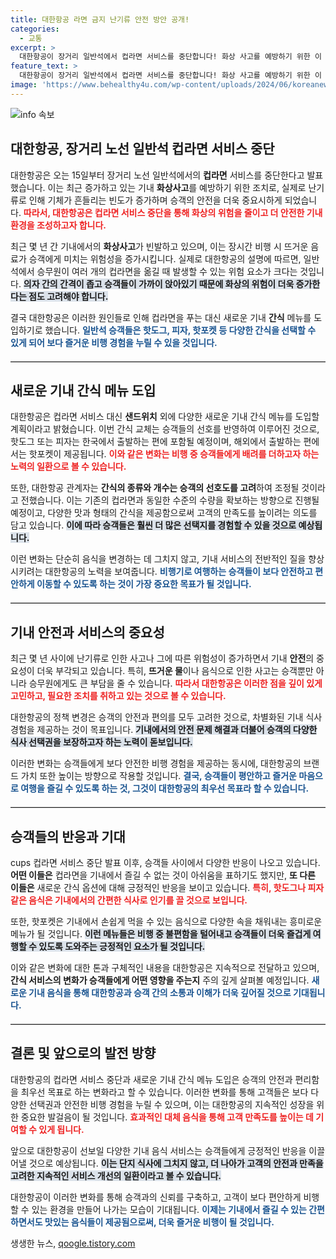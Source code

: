 ```yaml
---
title: 대한항공 라면 금지 난기류 안전 방안 공개!
categories:
  - 교통
excerpt: >
  대한항공이 장거리 일반석에서 컵라면 서비스를 중단합니다! 화상 사고를 예방하기 위한 이 조치에 따라 핫도그와 피자 같은 새로운 기내 간식이 등장합니다. 안전과 맛, 두 마리 토끼를 잡을 대한항공의 변화에 주목해보세요.
feature_text: >
  대한항공이 장거리 일반석에서 컵라면 서비스를 중단합니다! 화상 사고를 예방하기 위한 이 조치에 따라 핫도그와 피자 같은 새로운 기내 간식이 등장합니다. 안전과 맛, 두 마리 토끼를 잡을 대한항공의 변화에 주목해보세요.
image: 'https://www.behealthy4u.com/wp-content/uploads/2024/06/koreanews.jpg'
---
```


<p><img src="https://www.behealthy4u.com/wp-content/uploads/2024/06/koreanews.jpg" alt="info 속보" /></p>

<h2 data-ke-size="size26">대한항공, 장거리 노선 일반석 컵라면 서비스 중단</h2>

<p data-ke-size="size16">대한항공은 오는 15일부터 장거리 노선 일반석에서의 <b>컵라면</b> 서비스를 중단한다고 발표했습니다. 이는 최근 증가하고 있는 기내 <b>화상사고</b>를 예방하기 위한 조치로, 실제로 난기류로 인해 기체가 흔들리는 빈도가 증가하며 승객의 안전을 더욱 중요시하게 되었습니다. <b><span style="color: #ee2323;">따라서, 대한항공은 컵라면 서비스 중단을 통해 화상의 위험을 줄이고 더 안전한 기내 환경을 조성하고자 합니다.</span></b></p>

<p data-ke-size="size16">최근 몇 년 간 기내에서의 <b>화상사고</b>가 빈발하고 있으며, 이는 장시간 비행 시 뜨거운 음료가 승객에게 미치는 위험성을 증가시킵니다. 실제로 대한항공의 설명에 따르면, 일반석에서 승무원이 여러 개의 컵라면을 옮길 때 발생할 수 있는 위험 요소가 크다는 것입니다. <b><span style="background-color: #21538527;">의자 간의 간격이 좁고 승객들이 가까이 앉아있기 때문에 화상의 위험이 더욱 증가한다는 점도 고려해야 합니다.</span></b></p>

<p data-ke-size="size16">결국 대한항공은 이러한 원인들로 인해 컵라면을 푸는 대신 새로운 기내 <b>간식</b> 메뉴를 도입하기로 했습니다. <b><span style="color: #1a5490;">일반석 승객들은 핫도그, 피자, 핫포켓 등 다양한 간식을 선택할 수 있게 되어 보다 즐거운 비행 경험을 누릴 수 있을 것입니다.</span></b></p>

<hr style="border-top: 1px solid #ccc; margin: 20px 0;"/>

<h2 data-ke-size="size26">새로운 기내 간식 메뉴 도입</h2>

<p data-ke-size="size16">대한항공은 컵라면 서비스 대신 <b>샌드위치</b> 외에 다양한 새로운 기내 간식 메뉴를 도입할 계획이라고 밝혔습니다. 이번 간식 교체는 승객들의 선호를 반영하여 이루어진 것으로, 핫도그 또는 피자는 한국에서 출발하는 편에 포함될 예정이며, 해외에서 출발하는 편에서는 핫포켓이 제공됩니다. <b><span style="color: #ee2323;">이와 같은 변화는 비행 중 승객들에게 배려를 더하고자 하는 노력의 일환으로 볼 수 있습니다.</span></b></p>

<p data-ke-size="size16">또한, 대한항공 관계자는 <b>간식의 종류와 개수는 승객의 선호도를 고려</b>하여 조정될 것이라고 전했습니다. 이는 기존의 컵라면과 동일한 수준의 수량을 확보하는 방향으로 진행될 예정이고, 다양한 맛과 형태의 간식을 제공함으로써 고객의 만족도를 높이려는 의도를 담고 있습니다. <b><span style="background-color: #21538527;">이에 따라 승객들은 훨씬 더 많은 선택지를 경험할 수 있을 것으로 예상됩니다.</span></b></p>

<p data-ke-size="size16">이런 변화는 단순히 음식을 변경하는 데 그치지 않고, 기내 서비스의 전반적인 질을 향상시키려는 대한항공의 노력을 보여줍니다. <b><span style="color: #1a5490;">비행기로 여행하는 승객들이 보다 안전하고 편안하게 이동할 수 있도록 하는 것이 가장 중요한 목표가 될 것입니다.</span></b></p>

<hr style="border-top: 1px solid #ccc; margin: 20px 0;"/>

<h2 data-ke-size="size26">기내 안전과 서비스의 중요성</h2>

<p data-ke-size="size16">최근 몇 년 사이에 난기류로 인한 사고나 그에 따른 위험성이 증가하면서 기내 <b>안전</b>의 중요성이 더욱 부각되고 있습니다. 특히, <b>뜨거운 물</b>이나 음식으로 인한 사고는 승객뿐만 아니라 승무원에게도 큰 부담을 줄 수 있습니다. <b><span style="color: #ee2323;">따라서 대한항공은 이러한 점을 깊이 있게 고민하고, 필요한 조치를 취하고 있는 것으로 볼 수 있습니다.</span></b></p>

<p data-ke-size="size16">대한항공의 정책 변경은 승객의 안전과 편의를 모두 고려한 것으로, 차별화된 기내 식사 경험을 제공하는 것이 목표입니다. <b><span style="background-color: #21538527;">기내에서의 안전 문제 해결과 더불어 승객의 다양한 식사 선택권을 보장하고자 하는 노력이 돋보입니다.</span></b></p>

<p data-ke-size="size16">이러한 변화는 승객들에게 보다 안전한 비행 경험을 제공하는 동시에, 대한항공의 브랜드 가치 또한 높이는 방향으로 작용할 것입니다. <b><span style="color: #1a5490;">결국, 승객들이 평안하고 즐거운 마음으로 여행을 즐길 수 있도록 하는 것, 그것이 대한항공의 최우선 목표라 할 수 있습니다.</span></b></p>

<hr style="border-top: 1px solid #ccc; margin: 20px 0;"/>

<h2 data-ke-size="size26">승객들의 반응과 기대</h2>

<p data-ke-size="size16"> cups 컵라면 서비스 중단 발표 이후, 승객들 사이에서 다양한 반응이 나오고 있습니다. <b>어떤 이들은</b> 컵라면을 기내에서 즐길 수 없는 것이 아쉬움을 표하기도 했지만, <b>또 다른 이들은</b> 새로운 간식 옵션에 대해 긍정적인 반응을 보이고 있습니다. <b><span style="color: #ee2323;">특히, 핫도그나 피자 같은 음식은 기내에서의 간편한 식사로 인기를 끌 것으로 보입니다.</span></b></p>

<p data-ke-size="size16">또한, 핫포켓은 기내에서 손쉽게 먹을 수 있는 음식으로 다양한 속을 채워내는 흥미로운 메뉴가 될 것입니다. <b><span style="background-color: #21538527;">이런 메뉴들은 비행 중 불편함을 털어내고 승객들이 더욱 즐겁게 여행할 수 있도록 도와주는 긍정적인 요소가 될 것입니다.</span></b></p>

<p data-ke-size="size16">이와 같은 변화에 대한 톤과 구체적인 내용을 대한항공은 지속적으로 전달하고 있으며, <b>간식 서비스의 변화가 승객들에게 어떤 영향을 주는지</b> 주의 깊게 살펴볼 예정입니다. <b><span style="color: #1a5490;">새로운 기내 음식을 통해 대한항공과 승객 간의 소통과 이해가 더욱 깊어질 것으로 기대됩니다.</span></b></p>

<hr style="border-top: 1px solid #ccc; margin: 20px 0;"/>

<h2 data-ke-size="size26">결론 및 앞으로의 발전 방향</h2>

<p data-ke-size="size16">대한항공의 컵라면 서비스 중단과 새로운 기내 간식 메뉴 도입은 승객의 안전과 편리함을 최우선 목표로 하는 변화라고 할 수 있습니다. 이러한 변화를 통해 고객들은 보다 다양한 선택권과 안전한 비행 경험을 누릴 수 있으며, 이는 대한항공의 지속적인 성장을 위한 중요한 발걸음이 될 것입니다. <b><span style="color: #ee2323;">효과적인 대체 음식을 통해 고객 만족도를 높이는 데 기여할 수 있게 됩니다.</span></b></p>

<p data-ke-size="size16">앞으로 대한항공이 선보일 다양한 기내 음식 서비스는 승객들에게 긍정적인 반응을 이끌어낼 것으로 예상됩니다. <b><span style="background-color: #21538527;">이는 단지 식사에 그치지 않고, 더 나아가 고객의 안전과 만족을 고려한 지속적인 서비스 개선의 일환이라고 볼 수 있습니다.</span></b></p>

<p data-ke-size="size16">대한항공이 이러한 변화를 통해 승객과의 신뢰를 구축하고, 고객이 보다 편안하게 비행할 수 있는 환경을 만들어 나가는 모습이 기대됩니다. <b><span style="color: #1a5490;">이제는 기내에서 즐길 수 있는 간편하면서도 맛있는 음식들이 제공됨으로써, 더욱 즐거운 비행이 될 것입니다.</span></b></p>
생생한 뉴스, <a href="https://qoogle.tistory.com" rel="dofollow">qoogle.tistory.com</a>


